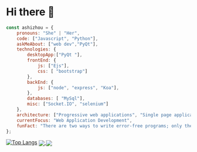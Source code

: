 # Hi there 👋
```javascript
const ashizhou = {
    pronouns: "She" | "Her",
    code: ["Javascript", "Python"],
    askMeAbout: ["web dev","PyQt"],
    technologies: {
        desktopApp:["PyQt "],
        frontEnd: {
            js: ["Ejs"],
            css: [ "bootstrap"]
        },
        backEnd: {
            js: ["node", "express", "Koa"],
        },
        databases: [ "MySql"],
        misc: ["Socket.IO", "selenium"]
    },
    architecture: ["Progressive web applications", "Single page applications"],
    currentFocus: "Web Application Development",
    funFact: "There are two ways to write error-free programs; only the third one works"
};
```  
[![Top Langs](https://github-readme-stats.vercel.app/api/top-langs/?username=ashizhou)](https://github.com/anuraghazra/github-readme-stats)
<a>
 </a>
<a href="https://github.com/ashizhou/koa-artweb">
  <img align="center" src="https://github-readme-stats.vercel.app/api/pin/?username=ashizhou&repo=koa-artweb" />
</a>
<a href="https://github.com/ashizhou/text-adventure">
  <img align="center" src="https://github-readme-stats.vercel.app/api/pin/?username=ashizhou&repo=text-adventure" />
</a>  



<!--
**ashizhou/ashizhou** is a ✨ _special_ ✨ repository because its `README.md` (this file) appears on your GitHub profile.

Here are some ideas to get you started:

- 🔭 I’m currently working on ...
- 🌱 I’m currently learning ...
- 👯 I’m looking to collaborate on ...
- 🤔 I’m looking for help with ...
- 💬 Ask me about ...
- 📫 How to reach me: ...
- 😄 Pronouns: ...
- ⚡ Fun fact: ...
-->

